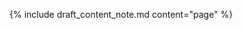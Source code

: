 <!--Task-cdex-claim-attachment-request-example-withsig-intro.md -->

{% include draft_content_note.md  content="page" %}